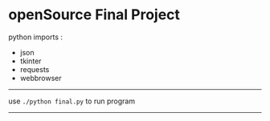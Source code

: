# openSource Final Project

python imports :  
* json  
* tkinter  
* requests  
* webbrowser  

---

use
` ./python final.py `
to run program

---
